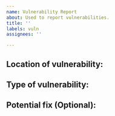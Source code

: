 ```yaml
---
name: Vulnerability Report
about: Used to report vulnerabilities.
title: ''
labels: vuln
assignees: ''

---
```


## Location of vulnerability: 

## Type of vulnerability: 

## Potential fix (Optional):
